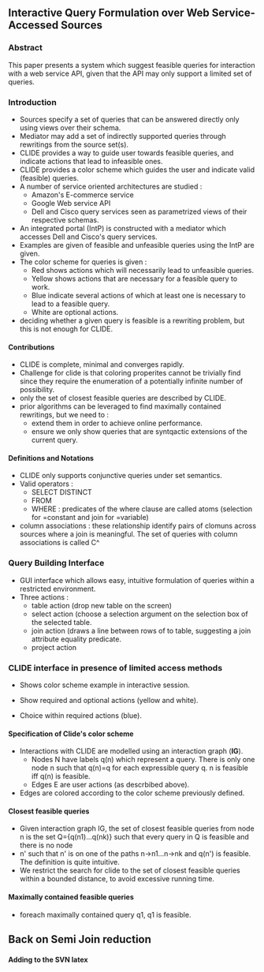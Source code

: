 ## Interactive Query Formulation over Web Service-Accessed Sources ##

### Abstract ###
This paper presents a system which suggest feasible queries for interaction with a web service API, given
that the API may only support a limited set of queries.

### Introduction ###
 - Sources specify a set of queries that can be answered directly only using views over their schema.
 - Mediator may add a set of indirectly supported queries through rewritings from the source set(s).
 - CLIDE provides a way to guide user towards feasible queries, and indicate actions that lead to infeasible ones.
 - CLIDE provides a color scheme which guides the user and indicate valid (feasible) queries.
 - A number of service oriented architectures are studied : 
   - Amazon's E-commerce service
   - Google Web service API
   - Dell and Cisco query services seen as parametrized views of their respective schemas.
 - An integrated portal (IntP) is constructed with a mediator which accesses Dell and Cisco's query services. 
 - Examples are given of feasible and unfeasible queries using the IntP are given.
 - The color scheme for queries is given :
   - Red shows actions which will necessarily lead to unfeasible queries.
   - Yellow shows actions that are necessary for a feasible query to work.
   - Blue indicate several actions of which at least one is necessary to lead to a feasible query.
   - White are optional actions.
 - deciding whether a given query is feasible is a rewriting problem, but this is not enough for CLIDE.
 
#### Contributions ####
 - CLIDE is complete, minimal and converges rapidly.
 - Challenge for clide is that coloring properites cannot be trivially find since they require the enumeration of a potentially infinite number of possibility.
 - only the set of closest feasible queries are described by CLIDE.
 - prior algorithms can be leveraged to find maximally contained rewritings, but we need to :
   - extend them in order to achieve online performance.
   - ensure we only show queries that are syntqactic extensions of the current query.


#### Definitions and Notations ####
 - CLIDE only supports conjunctive queries under set semantics.
 - Valid operators :
   - SELECT DISTINCT
   - FROM
   - WHERE : predicates of the where clause are called atoms (selection for =constant and join for =variable) 
 - column associations : these relationship identify pairs of clomuns across sources where a join is meaningful. The set of queries with column associations is called C^

### Query Building Interface ###
 - GUI interface which allows easy, intuitive formulation of queries within a restricted environment.
 - Three actions :
   - table action (drop new table on the screen)
   - select action (choose a selection argument on the selection box of the selected table.
   - join action (draws a line between rows of to table, suggesting a join attribute equality predicate.
   - project action

### CLIDE interface in presence of limited access methods ###
 - Shows color scheme example in interactive session.
 
 
 - Show required and optional actions (yellow and white).
 - Choice within required actions (blue).

#### Specification of Clide's color scheme ####

 - Interactions with CLIDE are modelled using an interaction graph (**IG**).
   - Nodes N have labels q(n) which represent a query. There is only one node n such that q(n)=q for each expressible query q. n is feasible iff q(n) is feasible.
   - Edges E are user actions (as descrbibed above).
 - Edges are colored according to the color scheme previously defined.

#### Closest feasible queries ####
 - Given interaction graph IG, the set of closest feasible queries from node n is the set Q={q(n1)...q(nk)} such that every query in Q is feasible and there is no node 
 - n' such that n' is on one of the paths n->n1...n->nk and q(n') is feasible. The definition is quite intuitive.
 - We restrict the search for clide to the set of closest feasible queries within a bounded distance, to avoid excessive running time. 

#### Maximally contained feasible queries ####
 - foreach maximally contained query q1, q1 is feasible. 
 
## Back on Semi Join reduction ##

#### Adding to the SVN latex ####	